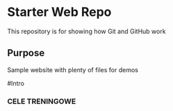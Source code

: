 # Starter Web Repo

This repository is for showing how Git and GitHub work

## Purpose

Sample website with plenty of files for demos


#Intro

### CELE TRENINGOWE 
